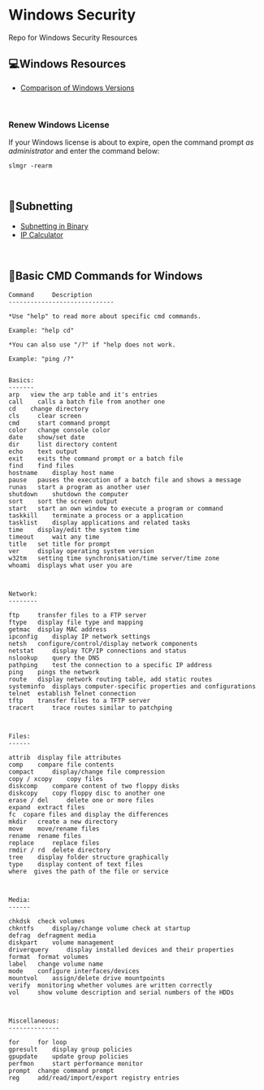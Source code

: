 # Windows Security
Repo for Windows Security Resources


## :computer:Windows Resources


<ul>
  <li><a href="https://en.wikipedia.org/wiki/Comparison_of_Microsoft_Windows_versions">Comparison of Windows Versions</a></li>
</ul>

<br />

### Renew Windows License
If your Windows license is about to expire, open the command prompt *as administrator* and enter the command below:


```
slmgr -rearm
```

<br />

## :abacus:Subnetting

<ul>
  <li><a href="https://networklessons.com/subnetting/subnetting-in-binary">Subnetting in Binary</a></li>
  <li><a href="https://jodies.de/ipcalc">IP Calculator</a></li>
</ul>

<br />

## :scroll:Basic CMD Commands for Windows
```
Command 	Description
-----------------------------

*Use "help" to read more about specific cmd commands.

Example: "help cd"

*You can also use "/?" if "help does not work.

Example: "ping /?"


Basics:
-------
arp   view the arp table and it's entries
call 	calls a batch file from another one
cd 	  change directory
cls 	clear screen
cmd 	start command prompt
color 	change console color
date 	show/set date
dir 	list directory content
echo 	text output
exit 	exits the command prompt or a batch file
find 	find files
hostname 	display host name
pause 	pauses the execution of a batch file and shows a message
runas 	start a program as another user
shutdown 	shutdown the computer
sort 	sort the screen output
start 	start an own window to execute a program or command
taskkill 	terminate a process or a application
tasklist 	display applications and related tasks
time 	display/edit the system time
timeout 	wait any time
title 	set title for prompt
ver 	display operating system version
w32tm 	setting time synchronisation/time server/time zone
whoami  displays what user you are



Network:
--------

ftp 	transfer files to a FTP server
ftype 	display file type and mapping
getmac 	display MAC address
ipconfig 	display IP network settings
netsh 	configure/control/display network components
netstat 	display TCP/IP connections and status
nslookup 	query the DNS
pathping 	test the connection to a specific IP address
ping 	pings the network
route 	display network routing table, add static routes
systeminfo 	displays computer-specific properties and configurations
telnet 	establish Telnet connection
tftp 	transfer files to a TFTP server
tracert 	trace routes similar to patchping 



Files:
------

attrib 	display file attributes
comp 	compare file contents
compact 	display/change file compression
copy / xcopy 	copy files
diskcomp 	compare content of two floppy disks
diskcopy 	copy floppy disc to another one
erase / del 	delete one or more files
expand 	extract files
fc 	copare files and display the differences
mkdir 	create a new directory
move 	move/rename files
rename 	rename files
replace 	replace files
rmdir / rd 	delete directory
tree 	display folder structure graphically
type 	display content of text files
where  gives the path of the file or service



Media:
------

chkdsk 	check volumes
chkntfs 	display/change volume check at startup
defrag 	defragment media
diskpart 	volume management
driverquery 	display installed devices and their properties
format 	format volumes
label 	change volume name
mode 	configure interfaces/devices
mountvol 	assign/delete drive mountpoints
verify 	monitoring whether volumes are written correctly
vol 	show volume description and serial numbers of the HDDs



Miscellaneous:
--------------

for 	for loop
gpresult 	display group policies
gpupdate 	update group policies
perfmon 	start performance monitor
prompt 	change command prompt
reg 	add/read/import/export registry entries 
```




